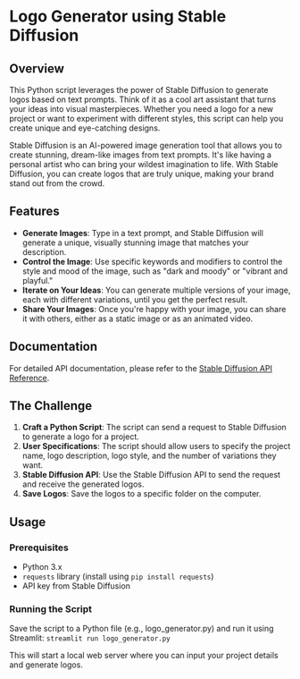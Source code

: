 # Logo Generator using Stable Diffusion

## Overview

This Python script leverages the power of Stable Diffusion to generate logos based on text prompts. Think of it as a cool art assistant that turns your ideas into visual masterpieces. Whether you need a logo for a new project or want to experiment with different styles, this script can help you create unique and eye-catching designs.

Stable Diffusion is an AI-powered image generation tool that allows you to create stunning, dream-like images from text prompts. It's like having a personal artist who can bring your wildest imagination to life. With Stable Diffusion, you can create logos that are truly unique, making your brand stand out from the crowd.

## Features

- **Generate Images**: Type in a text prompt, and Stable Diffusion will generate a unique, visually stunning image that matches your description.
- **Control the Image**: Use specific keywords and modifiers to control the style and mood of the image, such as "dark and moody" or "vibrant and playful."
- **Iterate on Your Ideas**: You can generate multiple versions of your image, each with different variations, until you get the perfect result.
- **Share Your Images**: Once you're happy with your image, you can share it with others, either as a static image or as an animated video.

## Documentation

For detailed API documentation, please refer to the [Stable Diffusion API Reference](https://platform.stability.ai/docs/api-reference).

## The Challenge

1. **Craft a Python Script**: The script can send a request to Stable Diffusion to generate a logo for a project.
2. **User Specifications**: The script should allow users to specify the project name, logo description, logo style, and the number of variations they want.
3. **Stable Diffusion API**: Use the Stable Diffusion API to send the request and receive the generated logos.
4. **Save Logos**: Save the logos to a specific folder on the computer.

## Usage

### Prerequisites

- Python 3.x
- `requests` library (install using `pip install requests`)
- API key from Stable Diffusion

### Running the Script
Save the script to a Python file (e.g., logo_generator.py) and run it using Streamlit:
`streamlit run logo_generator.py`

This will start a local web server where you can input your project details and generate logos.
